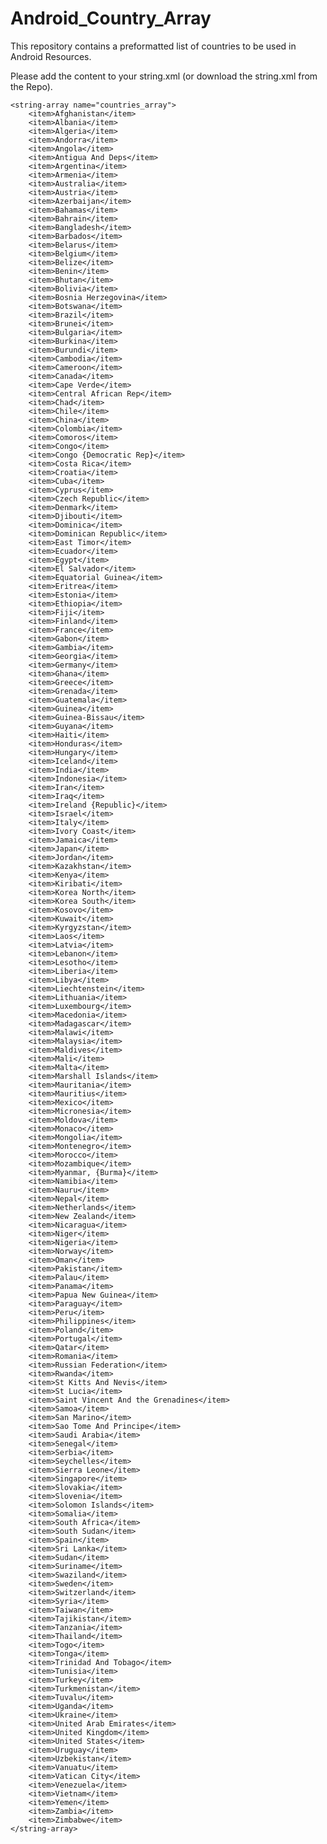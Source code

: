 # Android_Country_Array
This repository contains a preformatted list of countries to be used in Android Resources.

Please add the content to your string.xml (or download the string.xml from the Repo).


    <string-array name="countries_array">
        <item>Afghanistan</item>
        <item>Albania</item>
        <item>Algeria</item>
        <item>Andorra</item>
        <item>Angola</item>
        <item>Antigua And Deps</item>
        <item>Argentina</item>
        <item>Armenia</item>
        <item>Australia</item>
        <item>Austria</item>
        <item>Azerbaijan</item>
        <item>Bahamas</item>
        <item>Bahrain</item>
        <item>Bangladesh</item>
        <item>Barbados</item>
        <item>Belarus</item>
        <item>Belgium</item>
        <item>Belize</item>
        <item>Benin</item>
        <item>Bhutan</item>
        <item>Bolivia</item>
        <item>Bosnia Herzegovina</item>
        <item>Botswana</item>
        <item>Brazil</item>
        <item>Brunei</item>
        <item>Bulgaria</item>
        <item>Burkina</item>
        <item>Burundi</item>
        <item>Cambodia</item>
        <item>Cameroon</item>
        <item>Canada</item>
        <item>Cape Verde</item>
        <item>Central African Rep</item>
        <item>Chad</item>
        <item>Chile</item>
        <item>China</item>
        <item>Colombia</item>
        <item>Comoros</item>
        <item>Congo</item>
        <item>Congo {Democratic Rep}</item>
        <item>Costa Rica</item>
        <item>Croatia</item>
        <item>Cuba</item>
        <item>Cyprus</item>
        <item>Czech Republic</item>
        <item>Denmark</item>
        <item>Djibouti</item>
        <item>Dominica</item>
        <item>Dominican Republic</item>
        <item>East Timor</item>
        <item>Ecuador</item>
        <item>Egypt</item>
        <item>El Salvador</item>
        <item>Equatorial Guinea</item>
        <item>Eritrea</item>
        <item>Estonia</item>
        <item>Ethiopia</item>
        <item>Fiji</item>
        <item>Finland</item>
        <item>France</item>
        <item>Gabon</item>
        <item>Gambia</item>
        <item>Georgia</item>
        <item>Germany</item>
        <item>Ghana</item>
        <item>Greece</item>
        <item>Grenada</item>
        <item>Guatemala</item>
        <item>Guinea</item>
        <item>Guinea-Bissau</item>
        <item>Guyana</item>
        <item>Haiti</item>
        <item>Honduras</item>
        <item>Hungary</item>
        <item>Iceland</item>
        <item>India</item>
        <item>Indonesia</item>
        <item>Iran</item>
        <item>Iraq</item>
        <item>Ireland {Republic}</item>
        <item>Israel</item>
        <item>Italy</item>
        <item>Ivory Coast</item>
        <item>Jamaica</item>
        <item>Japan</item>
        <item>Jordan</item>
        <item>Kazakhstan</item>
        <item>Kenya</item>
        <item>Kiribati</item>
        <item>Korea North</item>
        <item>Korea South</item>
        <item>Kosovo</item>
        <item>Kuwait</item>
        <item>Kyrgyzstan</item>
        <item>Laos</item>
        <item>Latvia</item>
        <item>Lebanon</item>
        <item>Lesotho</item>
        <item>Liberia</item>
        <item>Libya</item>
        <item>Liechtenstein</item>
        <item>Lithuania</item>
        <item>Luxembourg</item>
        <item>Macedonia</item>
        <item>Madagascar</item>
        <item>Malawi</item>
        <item>Malaysia</item>
        <item>Maldives</item>
        <item>Mali</item>
        <item>Malta</item>
        <item>Marshall Islands</item>
        <item>Mauritania</item>
        <item>Mauritius</item>
        <item>Mexico</item>
        <item>Micronesia</item>
        <item>Moldova</item>
        <item>Monaco</item>
        <item>Mongolia</item>
        <item>Montenegro</item>
        <item>Morocco</item>
        <item>Mozambique</item>
        <item>Myanmar, {Burma}</item>
        <item>Namibia</item>
        <item>Nauru</item>
        <item>Nepal</item>
        <item>Netherlands</item>
        <item>New Zealand</item>
        <item>Nicaragua</item>
        <item>Niger</item>
        <item>Nigeria</item>
        <item>Norway</item>
        <item>Oman</item>
        <item>Pakistan</item>
        <item>Palau</item>
        <item>Panama</item>
        <item>Papua New Guinea</item>
        <item>Paraguay</item>
        <item>Peru</item>
        <item>Philippines</item>
        <item>Poland</item>
        <item>Portugal</item>
        <item>Qatar</item>
        <item>Romania</item>
        <item>Russian Federation</item>
        <item>Rwanda</item>
        <item>St Kitts And Nevis</item>
        <item>St Lucia</item>
        <item>Saint Vincent And the Grenadines</item>
        <item>Samoa</item>
        <item>San Marino</item>
        <item>Sao Tome And Principe</item>
        <item>Saudi Arabia</item>
        <item>Senegal</item>
        <item>Serbia</item>
        <item>Seychelles</item>
        <item>Sierra Leone</item>
        <item>Singapore</item>
        <item>Slovakia</item>
        <item>Slovenia</item>
        <item>Solomon Islands</item>
        <item>Somalia</item>
        <item>South Africa</item>
        <item>South Sudan</item>
        <item>Spain</item>
        <item>Sri Lanka</item>
        <item>Sudan</item>
        <item>Suriname</item>
        <item>Swaziland</item>
        <item>Sweden</item>
        <item>Switzerland</item>
        <item>Syria</item>
        <item>Taiwan</item>
        <item>Tajikistan</item>
        <item>Tanzania</item>
        <item>Thailand</item>
        <item>Togo</item>
        <item>Tonga</item>
        <item>Trinidad And Tobago</item>
        <item>Tunisia</item>
        <item>Turkey</item>
        <item>Turkmenistan</item>
        <item>Tuvalu</item>
        <item>Uganda</item>
        <item>Ukraine</item>
        <item>United Arab Emirates</item>
        <item>United Kingdom</item>
        <item>United States</item>
        <item>Uruguay</item>
        <item>Uzbekistan</item>
        <item>Vanuatu</item>
        <item>Vatican City</item>
        <item>Venezuela</item>
        <item>Vietnam</item>
        <item>Yemen</item>
        <item>Zambia</item>
        <item>Zimbabwe</item>
    </string-array>

